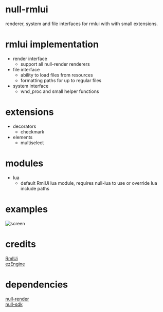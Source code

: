 # null-rmlui
renderer, system and file interfaces for rmlui with with small extensions.

# rmlui implementation
* render interface
    * support all null-render renderers
* file interface
    * ability to load files from resources
    * formatting paths for up to regular files
* system interface
    * wnd_proc and small helper functions

# extensions
* decorators
    * checkmark
* elements
    * multiselect

# modules
* lua
    * default RmlUi lua module, requires null-lua to use or override lua include paths 

# examples
![screen](https://i.imgur.com/Y3lniql_d.webp?maxwidth=760&fidelity=grand)

# credits
[RmlUi](https://github.com/mikke89/RmlUi) \
[ezEngine](https://github.com/ezEngine/ezEngine)

# dependencies
[null-render](https://github.com/nullptr-sources/null-render) \
[null-sdk](https://github.com/nullptr-sources/null-sdk)